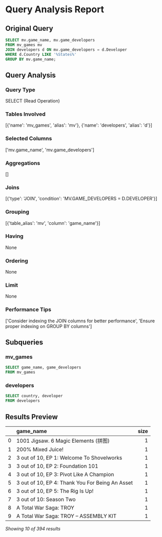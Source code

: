 # Query Analysis Report

## Original Query
```sql
SELECT mv.game_name, mv.game_developers
FROM mv_games mv
JOIN developers d ON mv.game_developers = d.Developer
WHERE d.Country LIKE '%States%'
GROUP BY mv.game_name;
```

## Query Analysis

### Query Type
SELECT (Read Operation)

### Tables Involved
[{'name': 'mv_games', 'alias': 'mv'}, {'name': 'developers', 'alias': 'd'}]

### Selected Columns
['mv.game_name', 'mv.game_developers']

### Aggregations
[]

### Joins
[{'type': 'JOIN', 'condition': 'MV.GAME_DEVELOPERS = D.DEVELOPER'}]

### Grouping
[{'table_alias': 'mv', 'column': 'game_name'}]

### Having
None

### Ordering
None

### Limit
None

### Performance Tips
['Consider indexing the JOIN columns for better performance', 'Ensure proper indexing on GROUP BY columns']

## Subqueries

### mv_games
```sql
SELECT game_name, game_developers
FROM mv_games
```

### developers
```sql
SELECT country, developer
FROM developers
```

## Results Preview
|    | game_name                                       |   size |
|---:|:------------------------------------------------|-------:|
|  0 | 1001 Jigsaw. 6 Magic Elements (拼图)              |      1 |
|  1 | 200% Mixed Juice!                               |      1 |
|  2 | 3 out of 10, EP 1: Welcome To Shovelworks       |      1 |
|  3 | 3 out of 10, EP 2: Foundation 101               |      1 |
|  4 | 3 out of 10, EP 3: Pivot Like A Champion        |      1 |
|  5 | 3 out of 10, EP 4: Thank You For Being An Asset |      1 |
|  6 | 3 out of 10, EP 5: The Rig Is Up!               |      1 |
|  7 | 3 out of 10: Season Two                         |      1 |
|  8 | A Total War Saga: TROY                          |      1 |
|  9 | A Total War Saga: TROY – ASSEMBLY KIT           |      1 |

*Showing 10 of 394 results*
